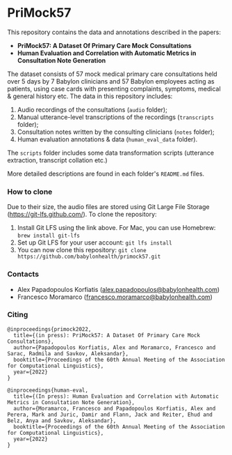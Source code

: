 # PriMock57

This repository contains the data and annotations described in the papers:
* **PriMock57: A Dataset Of Primary Care Mock Consultations**
* **Human Evaluation and Correlation with Automatic Metrics in Consultation Note Generation**

The dataset consists of 57 mock medical primary care consultations held over 
5 days by 7 Babylon clinicians and 57 Babylon employees acting 
as patients, using case cards  with presenting complaints, symptoms, medical 
& general history etc. The data in this repository includes:
1) Audio recordings of the consultations (`audio` folder);
2) Manual utterance-level transcriptions of the recordings (`transcripts` folder);
3) Consultation notes written by the consulting clinicians (`notes` folder);
4) Human evaluation annotations & data (`human_eval_data` folder).

The `scripts` folder includes some data transformation scripts
(utterance extraction, transcript collation etc.)

More detailed descriptions are found in each folder's `README.md` files.

### How to clone
Due to their size, the audio files are stored using Git Large File Storage
(https://git-lfs.github.com/). To clone the repository:
1. Install Git LFS using the link above. For Mac, you can use Homebrew:
`brew install git-lfs`
2. Set up Git LFS for your user account: `git lfs install`
3. You can now clone this repository: `git clone https://github.com/babylonhealth/primock57.git`

### Contacts
* Alex Papadopoulos Korfiatis (alex.papadopoulos@babylonhealth.com)
* Francesco Moramarco (francesco.moramarco@babylonhealth.com)

### Citing
```
@inproceedings{primock2022,
  title={(in press): PriMock57: A Dataset Of Primary Care Mock Consultations},
  author={Papadopoulos Korfiatis, Alex and Moramarco, Francesco and Sarac, Radmila and Savkov, Aleksandar},
  booktitle={Proceedings of the 60th Annual Meeting of the Association for Computational Linguistics},
  year={2022}
}
```

```
@inproceedings{human-eval,
  title={(In press): Human Evaluation and Correlation with Automatic Metrics in Consultation Note Generation},
  author={Moramarco, Francesco and Papadopoulos Korfiatis, Alex and Perera, Mark and Juric, Damir and Flann, Jack and Reiter, Ehud and Belz, Anya and Savkov, Aleksandar},
  booktitle={Proceedings of the 60th Annual Meeting of the Association for Computational Linguistics},
  year={2022}
}
```